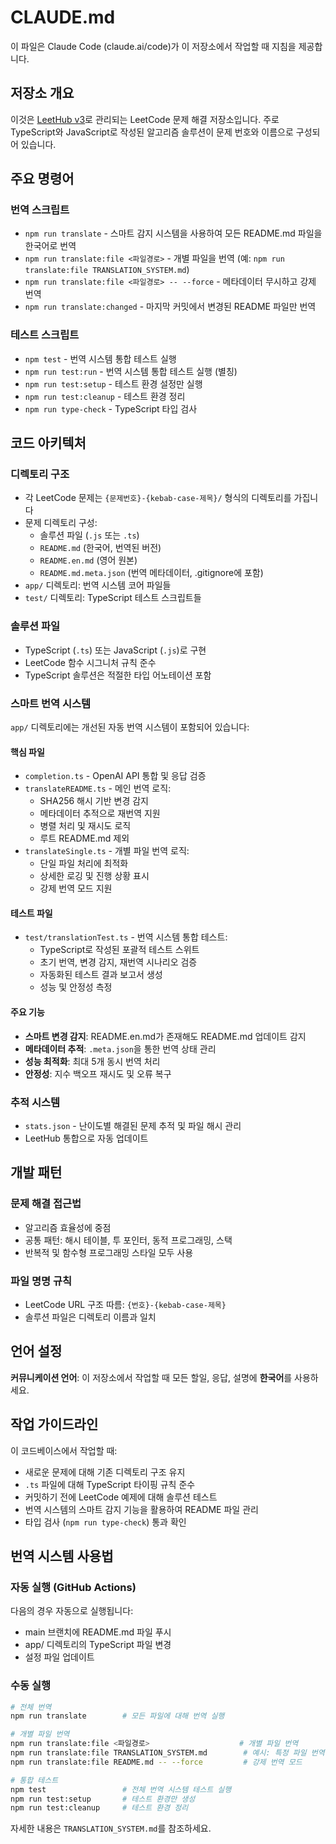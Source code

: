 # CLAUDE.md

이 파일은 Claude Code (claude.ai/code)가 이 저장소에서 작업할 때 지침을 제공합니다.

## 저장소 개요

이것은 [LeetHub v3](https://github.com/raphaelheinz/LeetHub-3.0)로 관리되는 LeetCode 문제 해결 저장소입니다. 주로 TypeScript와 JavaScript로 작성된 알고리즘 솔루션이 문제 번호와 이름으로 구성되어 있습니다.

## 주요 명령어

### 번역 스크립트

- `npm run translate` - 스마트 감지 시스템을 사용하여 모든 README.md 파일을 한국어로 번역
- `npm run translate:file <파일경로>` - 개별 파일을 번역 (예: `npm run translate:file TRANSLATION_SYSTEM.md`)
- `npm run translate:file <파일경로> -- --force` - 메타데이터 무시하고 강제 번역
- `npm run translate:changed` - 마지막 커밋에서 변경된 README 파일만 번역

### 테스트 스크립트

- `npm test` - 번역 시스템 통합 테스트 실행
- `npm run test:run` - 번역 시스템 통합 테스트 실행 (별칭)
- `npm run test:setup` - 테스트 환경 설정만 실행
- `npm run test:cleanup` - 테스트 환경 정리
- `npm run type-check` - TypeScript 타입 검사

## 코드 아키텍처

### 디렉토리 구조

- 각 LeetCode 문제는 `{문제번호}-{kebab-case-제목}/` 형식의 디렉토리를 가집니다
- 문제 디렉토리 구성:
  - 솔루션 파일 (`.js` 또는 `.ts`)
  - `README.md` (한국어, 번역된 버전)
  - `README.en.md` (영어 원본)
  - `README.md.meta.json` (번역 메타데이터, .gitignore에 포함)
- `app/` 디렉토리: 번역 시스템 코어 파일들
- `test/` 디렉토리: TypeScript 테스트 스크립트들

### 솔루션 파일

- TypeScript (`.ts`) 또는 JavaScript (`.js`)로 구현
- LeetCode 함수 시그니처 규칙 준수
- TypeScript 솔루션은 적절한 타입 어노테이션 포함

### 스마트 번역 시스템

`app/` 디렉토리에는 개선된 자동 번역 시스템이 포함되어 있습니다:

#### 핵심 파일

- `completion.ts` - OpenAI API 통합 및 응답 검증
- `translateREADME.ts` - 메인 번역 로직:
  - SHA256 해시 기반 변경 감지
  - 메타데이터 추적으로 재번역 지원
  - 병렬 처리 및 재시도 로직
  - 루트 README.md 제외
- `translateSingle.ts` - 개별 파일 번역 로직:
  - 단일 파일 처리에 최적화
  - 상세한 로깅 및 진행 상황 표시
  - 강제 번역 모드 지원

#### 테스트 파일

- `test/translationTest.ts` - 번역 시스템 통합 테스트:
  - TypeScript로 작성된 포괄적 테스트 스위트
  - 초기 번역, 변경 감지, 재번역 시나리오 검증
  - 자동화된 테스트 결과 보고서 생성
  - 성능 및 안정성 측정

#### 주요 기능

- **스마트 변경 감지**: README.en.md가 존재해도 README.md 업데이트 감지
- **메타데이터 추적**: `.meta.json`을 통한 번역 상태 관리
- **성능 최적화**: 최대 5개 동시 번역 처리
- **안정성**: 지수 백오프 재시도 및 오류 복구

### 추적 시스템

- `stats.json` - 난이도별 해결된 문제 추적 및 파일 해시 관리
- LeetHub 통합으로 자동 업데이트

## 개발 패턴

### 문제 해결 접근법

- 알고리즘 효율성에 중점
- 공통 패턴: 해시 테이블, 투 포인터, 동적 프로그래밍, 스택
- 반복적 및 함수형 프로그래밍 스타일 모두 사용

### 파일 명명 규칙

- LeetCode URL 구조 따름: `{번호}-{kebab-case-제목}`
- 솔루션 파일은 디렉토리 이름과 일치

## 언어 설정

**커뮤니케이션 언어**: 이 저장소에서 작업할 때 모든 할일, 응답, 설명에 **한국어**를 사용하세요.

## 작업 가이드라인

이 코드베이스에서 작업할 때:

- 새로운 문제에 대해 기존 디렉토리 구조 유지
- `.ts` 파일에 대해 TypeScript 타이핑 규칙 준수
- 커밋하기 전에 LeetCode 예제에 대해 솔루션 테스트
- 번역 시스템의 스마트 감지 기능을 활용하여 README 파일 관리
- 타입 검사 (`npm run type-check`) 통과 확인

## 번역 시스템 사용법

### 자동 실행 (GitHub Actions)

다음의 경우 자동으로 실행됩니다:

- main 브랜치에 README.md 파일 푸시
- app/ 디렉토리의 TypeScript 파일 변경
- 설정 파일 업데이트

### 수동 실행

```bash
# 전체 번역
npm run translate        # 모든 파일에 대해 번역 실행

# 개별 파일 번역
npm run translate:file <파일경로>                    # 개별 파일 번역
npm run translate:file TRANSLATION_SYSTEM.md        # 예시: 특정 파일 번역
npm run translate:file README.md -- --force         # 강제 번역 모드

# 통합 테스트
npm test                 # 전체 번역 시스템 테스트 실행
npm run test:setup       # 테스트 환경만 생성
npm run test:cleanup     # 테스트 환경 정리
```

자세한 내용은 `TRANSLATION_SYSTEM.md`를 참조하세요.
